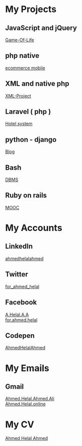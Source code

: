 # My Projects

## JavaScript and jQuery 
[Game-Of-Life](https://github.com/AhmedHelalAhmed/Game-Of-Life)

## php native
[ecommerce mobile](https://github.com/AhmedHelalAhmed/PHP-Project)

## XML and native php
[XML-Project](https://github.com/AhmedHelalAhmed/XML-Project)

## Laravel ( php )
[Hotel system](https://github.com/AhmedHelalAhmed/Laravel-Project)

## python - django 
[Blog](https://github.com/AhmedHelalAhmed/python_project)

## Bash
[DBMS](https://github.com/AhmedHelalAhmed/Bash-Project)

## Ruby on rails
[MOOC](https://github.com/AhmedHelalAhmed/Ruby-On-Rails-Project)


# My Accounts

## LinkedIn
[ahmedhelalahmed](https://www.linkedin.com/in/ahmedhelalahmed)

## Twitter
[for_ahmed_helal](https://twitter.com/for_ahmed_helal)

## Facebook
[A.Helal.A.A](https://www.facebook.com/A.Helal.A.A)
<br/>
[for.ahmed.helal](https://www.facebook.com/for.ahmed.helal)

## Codepen
[AhmedHelalAhmed](https://codepen.io/AhmedHelalAhmed)

# My Emails

## Gmail
[Ahmed.Helal.Ahmed.Ali](mailto:Ahmed.Helal.Ahmed.Ali@gmail.com)
<br/>
[Ahmed.Helal.online](mailto:Ahmed.Helal.online@gmail.com) 

# My CV
[Ahmed Helal Ahmed](Ahmed-Helal-Ahmed.pdf)



